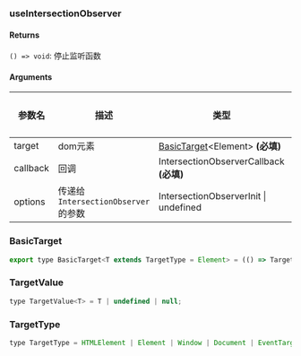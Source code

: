 ### useIntersectionObserver

#### Returns
`() => void`: 停止监听函数

#### Arguments
|参数名|描述|类型|默认值|
|---|---|---|---|
|target|dom元素|[BasicTarget](#BasicTarget)&lt;Element&gt;  **(必填)**|-|
|callback|回调|IntersectionObserverCallback  **(必填)**|-|
|options|传递给 `IntersectionObserver` 的参数|IntersectionObserverInit \| undefined |-|

### BasicTarget

```js
export type BasicTarget<T extends TargetType = Element> = (() => TargetValue<T>) | TargetValue<T> | MutableRefObject<TargetValue<T>>;
```

### TargetValue

```js
type TargetValue<T> = T | undefined | null;
```

### TargetType

```js
type TargetType = HTMLElement | Element | Window | Document | EventTarget;
```